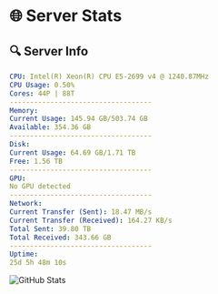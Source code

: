 # 🌐 Server Stats
## 🔍 Server Info
```yaml
CPU: Intel(R) Xeon(R) CPU E5-2699 v4 @ 1240.87MHz
CPU Usage: 0.50%
Cores: 44P | 88T
-----------------------------------
Memory:
Current Usage: 145.94 GB/503.74 GB
Available: 354.36 GB
-----------------------------------
Disk:
Current Usage: 64.69 GB/1.71 TB
Free: 1.56 TB
-----------------------------------
GPU:
No GPU detected
-----------------------------------
Network:
Current Transfer (Sent): 18.47 MB/s
Current Transfer (Received): 164.27 KB/s
Total Sent: 39.80 TB
Total Received: 343.66 GB
-----------------------------------
Uptime:
25d 5h 48m 10s
```
![GitHub Stats](https://img.shields.io/badge/Updated-2025-04-02_03:10:59-blue)
